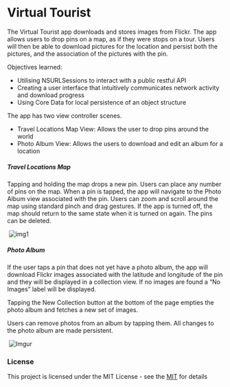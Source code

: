# Virtual Tourist

The Virtual Tourist app downloads and stores images from Flickr. The app allows users to drop pins on a map, as if they were stops on a tour. Users will then be able to download pictures for the location and persist both the pictures, and the association of the pictures with the pin.

Objectives learned:
- Utilising NSURLSessions to interact with a public restful API
- Creating a user interface that intuitively communicates network activity and download progress
- Using Core Data for local persistence of an object structure

The app has two view controller scenes.

- Travel Locations Map View: Allows the user to drop pins around the world
- Photo Album View: Allows the users to download and edit an album for a location


##### Travel Locations Map

Tapping and holding the map drops a new pin. Users can place any number of pins on the map.
When a pin is tapped, the app will navigate to the Photo Album view associated with the pin.
Users can zoom and scroll around the map using standard pinch and drag gestures.
If the app is turned off, the map should return to the same state when it is turned on again.
The pins can be deleted.

&nbsp;![img1](https://media.giphy.com/media/l49JVIp6RzvtZongk/giphy.gif)


##### Photo Album

If the user taps a pin that does not yet have a photo album, the app will download Flickr images associated with the latitude and longitude of the pin and they will be displayed in a collection view.
If no images are found a “No Images” label will be displayed.

Tapping the New Collection button at the bottom of the page empties the photo album and fetches a new set of images.

Users can remove photos from an album by tapping them. All changes to the photo album are made persistent.

&nbsp;![Imgur](https://i.imgur.com/LIJUJKY.png)


### License
This project is licensed under the MIT License - see the [MIT](https://choosealicense.com/licenses/mit/) for details












